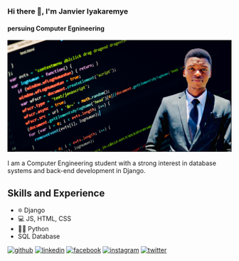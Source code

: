 ### Hi there 👋, I'm Janvier Iyakaremye
#### persuing Computer Egnineering
![Computer Egnineering](https://github.com/Janvier5i/Janvier5i/blob/main/Screenshot%202023-05-16%20015723.png)

I am a Computer Engineering student with a strong interest in database systems and back-end development in Django.
## Skills and Experience
* 🔯 Django
* 💻 JS, HTML, CSS
* 👨‍💻 Python
* SQL Database





[<img src='https://cdn.jsdelivr.net/npm/simple-icons@3.0.1/icons/github.svg' alt='github' height='40'>](https://github.com/Janvier5i)  [<img src='https://cdn.jsdelivr.net/npm/simple-icons@3.0.1/icons/linkedin.svg' alt='linkedin' height='40'>](https://www.linkedin.com/in/janvier-iyakaremye/)  [<img src='https://cdn.jsdelivr.net/npm/simple-icons@3.0.1/icons/facebook.svg' alt='facebook' height='40'>](https://www.facebook.com/janvieriyakaremye9)  [<img src='https://cdn.jsdelivr.net/npm/simple-icons@3.0.1/icons/instagram.svg' alt='instagram' height='40'>](https://www.instagram.com/janvier5i/)  [<img src='https://cdn.jsdelivr.net/npm/simple-icons@3.0.1/icons/twitter.svg' alt='twitter' height='40'>](https://twitter.com/janvieri5)  

